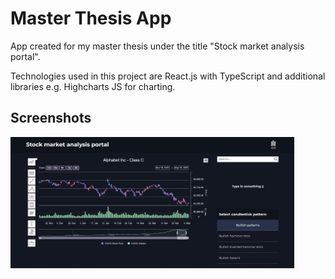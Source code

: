 # Master Thesis App

App created for my master thesis under the title "Stock market analysis portal".

Technologies used in this project are React.js with TypeScript and additional libraries e.g. Highcharts JS for charting.

## Screenshots

<img src="https://github.com/jserweta/master-thesis-app/blob/develop/src/assets/img/1-start-view.png" width="90%" >
